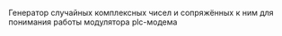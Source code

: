 Генератор случайных комплексных чисел и сопряжённых к ним для понимания работы модулятора plc-модема
